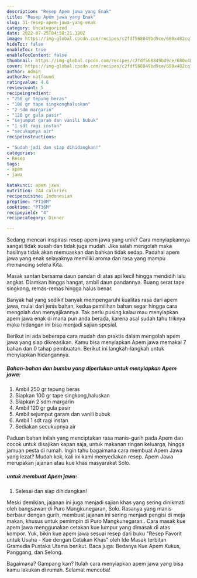 ```yaml
---
description: "Resep Apem jawa yang Enak"
title: "Resep Apem jawa yang Enak"
slug: 31-resep-apem-jawa-yang-enak
category: Uncategorized
date: 2022-07-25T04:58:21.180Z
image: https://img-global.cpcdn.com/recipes/c2fdf568849bd9ce/680x482cq70/apem-jawa-foto-resep-utama.jpg
hideToc: false
enableToc: true
enableTocContent: false
thumbnail: https://img-global.cpcdn.com/recipes/c2fdf568849bd9ce/680x482cq70/apem-jawa-foto-resep-utama.jpg
cover: https://img-global.cpcdn.com/recipes/c2fdf568849bd9ce/680x482cq70/apem-jawa-foto-resep-utama.jpg
author: Admin
authorAv: notfound
ratingvalue: 4.6
reviewcount: 5
recipeingredient:
- "250 gr tepung beras"
- "100 gr tape singkonghaluskan"
- "2 sdm margarin"
- "120 gr gula pasir"
- "sejumput garam dan vanili bubuk"
- "1 sdt ragi instan"
- "secukupnya air"
recipeinstructions:

- "Sudah jadi dan siap dihidangkan!"
categories:
- Resep
tags:
- apem
- jawa

katakunci: apem jawa 
nutrition: 244 calories
recipecuisine: Indonesian
preptime: "PT10M"
cooktime: "PT36M"
recipeyield: "4"
recipecategory: Dinner

---
```





Sedang mencari inspirasi resep apem jawa yang unik? Cara menyiapkannya sangat tidak susah dan tidak juga mudah. Jika salah mengolah maka hasilnya tidak akan memuaskan dan bahkan tidak sedap. Padahal apem jawa yang enak selayaknya memiliki aroma dan rasa yang mampu memancing selera Kita.





Masak santan bersama daun pandan di atas api kecil hingga mendidih lalu angkat. Diamkan hingga hangat, ambil daun pandannya. Buang serat tape singkong, remas-remas hingga halus benar.

Banyak hal yang sedikit banyak mempengaruhi kualitas rasa dari apem jawa, mulai dari jenis bahan, kedua pemilihan bahan segar hingga cara mengolah dan menyajikannya. Tak perlu pusing kalau mau menyiapkan apem jawa enak di mana pun anda berada, karena asal sudah tahu triknya maka hidangan ini bisa menjadi sajian spesial.






Berikut ini ada beberapa cara mudah dan praktis dalam mengolah apem jawa yang siap dikreasikan. Kamu bisa menyiapkan Apem jawa memakai 7 bahan dan 0 tahap pembuatan. Berikut ini langkah-langkah untuk menyiapkan hidangannya.

<!--inarticleads1-->

##### Bahan-bahan dan bumbu yang diperlukan untuk menyiapkan Apem jawa:

1. Ambil 250 gr tepung beras
1. Siapkan 100 gr tape singkong,haluskan
1. Siapkan 2 sdm margarin
1. Ambil 120 gr gula pasir
1. Ambil sejumput garam dan vanili bubuk
1. Ambil 1 sdt ragi instan
1. Sediakan secukupnya air


Paduan bahan inilah yang menciptakan rasa manis-gurih pada Apem dan cocok untuk disajikan kapan saja, untuk makanan ringan keluarga, hingga jamuan pesta di rumah. Ingin tahu bagaimana cara membuat Apem Jawa yang lezat? Mudah kok, kali ini kami menyediakan resep. Apem Jawa merupakan jajanan atau kue khas masyarakat Solo. 

<!--inarticleads2-->

#####  untuk membuat Apem jawa:


1. Selesai dan siap dihidangkan!

Meski demikian, jajanan ini juga menjadi sajian khas yang sering dinikmati oleh bangsawan di Puro Mangkunegaran, Solo. Rasanya yang manis berbaur dengan gurih, membuat jajanan ini sering menjadi pengisi di meja makan, khusus untuk pemimpin di Puro Mangkunegaran.. Cara masak kue apem jawa menggunakan cetakan kue lumpur yang dimasak di atas kompor. Yuk, bikin kue apem jawa sesuai resep dari buku &#34;Resep Favorit untuk Usaha - Kue dengan Cetakan Khas&#34; oleh Ide Masak terbitan Gramedia Pustaka Utama berikut. Baca juga: Bedanya Kue Apem Kukus, Panggang, dan Selong. 

Bagaimana? Gampang kan? Itulah cara menyiapkan apem jawa yang bisa kamu lakukan di rumah. Selamat mencoba!
